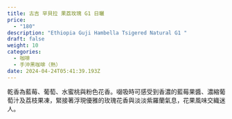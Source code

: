 ```yaml
---
title: 古吉 罕貝拉 果荔玫瑰 G1 日曬
price:
  - "180"
description: "Ethiopia Guji Hambella Tsigered Natural G1 "
draft: false
weight: 10
categories:
  - 咖啡
  - 手沖黑咖啡（熱）
date: 2024-04-24T05:41:39.193Z
---
```

乾香為藍莓、葡萄、水蜜桃與粉色花香。啜吸時可感受到香濃的藍莓果醬、濃縮葡萄汁及荔枝果凍，緊接著浮現優雅的玫瑰花香與淡淡紫羅蘭氣息，花果風味交織迷人。